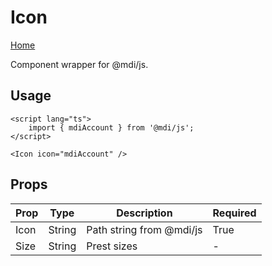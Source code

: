 # Icon

[Home](../)

Component wrapper for @mdi/js.

## Usage

```svelte
<script lang="ts">
	import { mdiAccount } from '@mdi/js';
</script>

<Icon icon="mdiAccount" />
```

## Props

| **Prop** | **Type** | **Description**          | **Required** |
| -------- | -------- | ------------------------ | ------------ |
| Icon     | String   | Path string from @mdi/js | True         |
| Size     | String   | Prest sizes              | -            |
